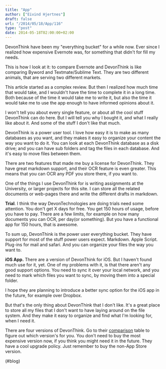 ```yaml
---
title: "App"
author: ["Eivind Hjertnes"]
draft: false
url: "/2014/05/18/App/116"
type: "post"
date: 2014-05-18T02:00:00+02:00
---
```


DevonThink have been my "everything bucket" for a while now. Ever since
I realized how expensive Evernote was, for something that didn't for
fill my needs.

This is how I look at it: to compare Evernote and DevonThink is like
comparing Byword and Textmate/Sublime Text. They are two different
animals, that are serving two different markets.

This article started as a complex review. But then I realized how much
time that would take, and I wouldn't have the time to complete it in a
long time. Both because of the time it would take me to write it, but
also the time it would take me to use the app enough to have informed
opinions about it.

I won't tell you about every single feature, or about all the cool stuff
DevonThink can do here. But I will tell you why I bought it, and what I
really like about it. And some of the stuff I don't like that much.

DevonThink is a power user tool. I love how easy it is to make as many
databases as you want, and they makes it easy to organize your content
the way you want to do it. You can look at each DevonThink database as a
disk drive; and you can have sub folders and tag the files in each
database. And it's easy to move files between them.

There are two features that made me buy a license for DevonThink. They
have great markdown support, and their OCR feature is even greater. This
means that you can OCR any PDF you store there, if you want to.

One of the things I use DevonThink for is writing assignments at the
University, or larger projects for this site. I can store all the
related documents or web-pages there and write the different drafts in
markdown.

**Trial**. I think the way DevonTechnologies are doing trials need some
attention. You don't get X days for free. You get 150 hours of usage,
before you have to pay. There are a few limits, for example on how many
documents you can OCR, per day(or something). But you have a functional
app for 150 hours, that is awesome.

To sum up, DevonThink is the power user everything bucket. They have
support for most of the stuff power users expect. Markdown. Apple
Script. Plug-ins for mail and safari. And you can organize your files
the way you want to.

**iOS App.** There are a version of DevonThink for iOS. But I haven't
found much use for it, yet. One of my problems with it, is that there
aren't any good support options. You need to sync it over your local
network, and you need to mark which files you want to sync, by moving
them into a special folder.

I hope they are planning to introduce a better sync option for the iOS
app in the future, for example over Dropbox.

But that's the only thing about DevonThink that I don't like. It's a
great place to store all my files that I don't want to have laying
around on the file system. And they make it easy to organize and find
what I'm looking for, when I need it.

There are four versions of DevonThink. Go to their
[comparison](http://www.devontechnologies.com/products/devonthink/comparison.html)
table to figure out which version's for you. You don't need to buy the
most expensive version now, if you think you might need it in the
future. They have a cool upgrade policy. Just remember to buy the
non-App Store version.

(#blog)
